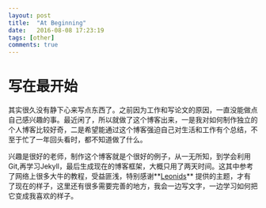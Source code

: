 ```yaml
---
layout: post
title:  "At Beginning"
date:   2016-08-08 17:23:19
tags: [other]
comments: true
---
```


# 写在最开始

其实很久没有静下心来写点东西了。之前因为工作和写论文的原因，一直没能做点自己感兴趣的事。最近闲了，所以就做了这个博客出来，一是我对如何制作独立的个人博客比较好奇，二是希望能通过这个博客强迫自己对生活和工作有个总结，不至于忙了一年回头看时，都不知道做了什么。

兴趣是很好的老师，制作这个博客就是个很好的例子，从一无所知，到学会利用Git,再学习Jekyll，最后生成现在的博客框架，大概只用了两天时间。这其中参考了网络上很多大牛的教程，受益匪浅，特别感谢**[Leonids](http://renyuanz.github.io/leonids)** 提供的主题，才有了现在的样子，这里还有很多需要完善的地方，我会一边写文字，一边学习如何把它变成我喜欢的样子。



